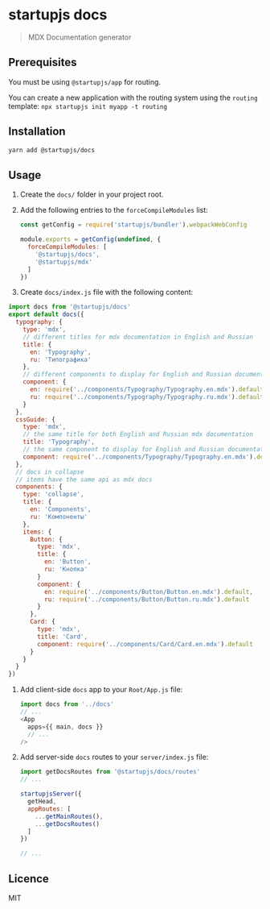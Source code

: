 # startupjs docs
> MDX Documentation generator

## Prerequisites

You must be using `@startupjs/app` for routing.

You can create a new application with the routing system using the `routing` template: `npx startupjs init myapp -t routing`

## Installation

```sh
yarn add @startupjs/docs
```

## Usage

1. Create the `docs/` folder in your project root.

1. Add the following entries to the `forceCompileModules` list:

    ```js
    const getConfig = require('startupjs/bundler').webpackWebConfig

    module.exports = getConfig(undefined, {
      forceCompileModules: [
        '@startupjs/docs',
        '@startupjs/mdx'
      ]
    })
    ```

1. Create `docs/index.js` file with the following content:
  ```js
  import docs from '@startupjs/docs'
  export default docs({
    typography: {
      type: 'mdx',
      // different titles for mdx documentation in English and Russian
      title: {
        en: 'Typography',
        ru: 'Типографика'
      },
      // different components to display for English and Russian documentation
      component: {
        en: require('../components/Typography/Typography.en.mdx').default,
        ru: require('../components/Typography/Typography.ru.mdx').default
      }
    },
    cssGuide: {
      type: 'mdx',
      // the same title for both English and Russian mdx documentation
      title: 'Typography',
      // the same component to display for English and Russian documentation
      component: require('../components/Typography/Typography.en.mdx').default
    },
    // docs in collapse
    // items have the same api as mdx docs
    components: {
      type: 'collapse',
      title: {
        en: 'Components',
        ru: 'Компоненты'
      },
      items: {
        Button: {
          type: 'mdx',
          title: {
            en: 'Button',
            ru: 'Кнопка'
          }
          component: {
            en: require('../components/Button/Button.en.mdx').default,
            ru: require('../components/Button/Button.ru.mdx').default
          }
        },
        Card: {
          type: 'mdx',
          title: 'Card',
          component: require('../components/Card/Card.en.mdx').default
        }
      }
    }
  })
  ```

1. Add client-side `docs` app to your `Root/App.js` file:

    ```js
    import docs from '../docs'
    // ...
    <App
      apps={{ main, docs }}
      // ...
    />
    ```

1. Add server-side `docs` routes to your `server/index.js` file:

    ```js
    import getDocsRoutes from '@startupjs/docs/routes'
    // ...

    startupjsServer({
      getHead,
      appRoutes: [
        ...getMainRoutes(),
        ...getDocsRoutes()
      ]
    })

    // ...
    ```

## Licence

MIT

